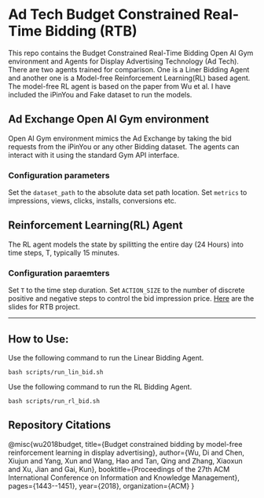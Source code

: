 # Ad Tech Budget Constrained Real-Time Bidding (RTB)
This repo contains the Budget Constrained Real-Time Bidding Open AI Gym environment and Agents for Display Advertising Technology (Ad Tech). There are two agents trained for comparison. One is a Liner Bidding Agent and another one is a Model-free Reinforcement Learning(RL) based agent. The model-free RL agent is based on the paper from Wu et al. I have included the iPinYou and Fake dataset to run the models.

## Ad Exchange Open AI Gym environment

Open AI Gym environment mimics the Ad Exchange by taking the bid requests from the iPinYou or any other Bidding dataset. The agents can interact with it using the standard Gym API interface.

### Configuration parameters

Set the `dataset_path` to the absolute data set path location.
Set `metrics` to impressions, views, clicks, installs, conversions etc. 


## Reinforcement Learning(RL) Agent
The RL agent models the state by spilitting the entire day (24 Hours) into time steps, T, typically 15 minutes.


### Configuration paraemters
Set `T` to the time step duration.
Set `ACTION_SIZE` to the number of discrete positive and negative steps to control the bid impression price. 
[Here](http://bit.ly/AdTechRTB) are the slides for RTB project.

---

## How to Use:
Use the following command to run the Linear Bidding Agent.

```bash scripts/run_lin_bid.sh```

Use the following command to run the RL Bidding Agent.

```bash scripts/run_rl_bid.sh```

## Repository Citations

@misc{wu2018budget,
  title={Budget constrained bidding by model-free reinforcement learning in display advertising},
  author={Wu, Di and Chen, Xiujun and Yang, Xun and Wang, Hao and Tan, Qing and Zhang, Xiaoxun and Xu, Jian and Gai, Kun},
  booktitle={Proceedings of the 27th ACM International Conference on Information and Knowledge Management},
  pages={1443--1451},
  year={2018},
  organization={ACM}
}

